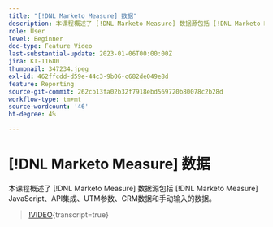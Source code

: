 ```yaml
---
title: "[!DNL Marketo Measure] 数据"
description: 本课程概述了 [!DNL Marketo Measure] 数据源包括 [!DNL Marketo Measure] JavaScript、API集成、UTM参数、CRM数据和手动输入的数据。
role: User
level: Beginner
doc-type: Feature Video
last-substantial-update: 2023-01-06T00:00:00Z
jira: KT-11680
thumbnail: 347234.jpeg
exl-id: 462ffcdd-d59e-44c3-9b06-c682de049e8d
feature: Reporting
source-git-commit: 262cb13fa02b32f7918ebd569720b80078c2b28d
workflow-type: tm+mt
source-wordcount: '46'
ht-degree: 4%

---
```


# [!DNL Marketo Measure] 数据

本课程概述了 [!DNL Marketo Measure] 数据源包括 [!DNL Marketo Measure] JavaScript、API集成、UTM参数、CRM数据和手动输入的数据。

>[!VIDEO](https://video.tv.adobe.com/v/347234/?learn=on){transcript=true}
